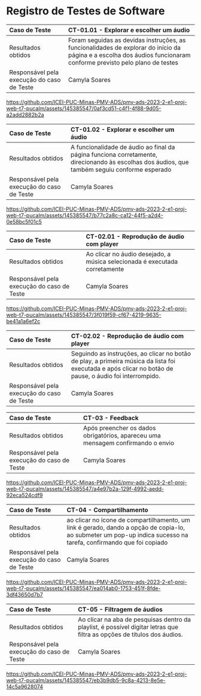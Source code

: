 # Registro de Testes de Software

|Caso de Teste    | CT-01.01 - Explorar e escolher um áudio |
|:---|:---|
| Resultados obtidos | Foram seguidas as devidas instruções, as funcionalidades de explorar do início da página e a escolha dos áudios funcionaram conforme previsto pelo plano de testes  |
| Responsável pela execução do caso de Teste | Camyla Soares |

https://github.com/ICEI-PUC-Minas-PMV-ADS/pmv-ads-2023-2-e1-proj-web-t7-pucalm/assets/145385547/0af3cd51-c4f1-4f88-9d05-a2add2882b2a


|Caso de Teste    | CT-01.02 - Explorar e escolher um áudio |
|:---|:---|
| Resultados obtidos | A funcionalidade de áudio ao final da página funciona corretamente, direcionando às escolhas dos áudios, que também seguiu conforme esperado  |
| Responsável pela execução do caso de Teste | Camyla Soares |

https://github.com/ICEI-PUC-Minas-PMV-ADS/pmv-ads-2023-2-e1-proj-web-t7-pucalm/assets/145385547/b77c2a8c-ca12-44f5-a2d4-0e58bc5f01c5


|Caso de Teste    | CT-02.01 - Reprodução de áudio com player |
|:---|:---|
| Resultados obtidos | Ao clicar no áudio desejado, a música selecionada é executada corretamente   |
| Responsável pela execução do caso de Teste | Camyla Soares |

https://github.com/ICEI-PUC-Minas-PMV-ADS/pmv-ads-2023-2-e1-proj-web-t7-pucalm/assets/145385547/3f019f59-cf67-4219-9635-be41a1a6ef2c


|Caso de Teste    | CT-02.02 - Reprodução de áudio com player |
|:---|:---|
| Resultados obtidos | Seguindo as instruções, ao clicar no botão de play, a primeira música da lista foi executada e após clicar no botão de pause, o áudio foi interrompido.   |
| Responsável pela execução do caso de Teste | Camyla Soares |


|Caso de Teste    | CT-03 - Feedback |
|:---|:---|
| Resultados obtidos | Após preencher os dados obrigatórios, apareceu uma mensagem confirmando o envio   |
| Responsável pela execução do caso de Teste | Camyla Soares |

https://github.com/ICEI-PUC-Minas-PMV-ADS/pmv-ads-2023-2-e1-proj-web-t7-pucalm/assets/145385547/a4e97b2a-129f-4992-aedd-92eca524cdf9


|Caso de Teste    | CT-04 - Compartilhamento |
|:---|:---|
| Resultados obtidos | ao clicar no ícone de compartilhamento, um link é gerado, dando a opção de copia-lo, ao submeter um pop-up indica sucesso na tarefa, confirmando que foi copiado   |
| Responsável pela execução do caso de Teste | Camyla Soares |

https://github.com/ICEI-PUC-Minas-PMV-ADS/pmv-ads-2023-2-e1-proj-web-t7-pucalm/assets/145385547/ea014ab0-1753-451f-8fde-3df43650d7b7


|Caso de Teste    | CT-05 - Filtragem de áudios |
|:---|:---|
| Resultados obtidos | Ao clicar na aba de pesquisas dentro da playlist, é possível digitar letras que filtra as opções de títulos dos áudios.   |
| Responsável pela execução do caso de Teste | Camyla Soares |

https://github.com/ICEI-PUC-Minas-PMV-ADS/pmv-ads-2023-2-e1-proj-web-t7-pucalm/assets/145385547/eb3b9db5-9c8a-4213-8e5e-14c5a9628074

